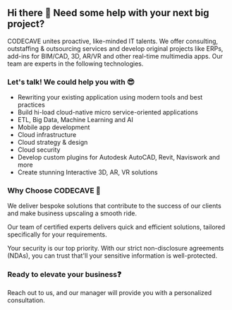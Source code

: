 ## Hi there 👋 Need some help with your next big project? 

CODECAVE unites proactive, like-minded IT talents. We offer consulting, outstaffing & outsourcing services and develop original projects like ERPs, add-ins for BIM/CAD, 3D, AR/VR and other real-time multimedia apps. Our team are experts in the following technologies.

### Let's talk! We could help you with 😎

- Rewriting your existing application using modern tools and best practices
- Build hi-load cloud-native micro service-oriented applications
- ETL, Big Data, Machine Learning and AI
- Mobile app development
- Cloud infrastructure
- Cloud strategy & design
- Cloud security
- Develop custom plugins for Autodesk AutoCAD, Revit, Naviswork and more
- Create stunning Interactive 3D, AR, VR solutions

### Why Choose CODECAVE 🤔

We deliver bespoke solutions that contribute to the success of our clients and make business upscaling a smooth ride.

Our team of certified experts delivers quick and efficient solutions, tailored specifically for your requirements.

Your security is our top priority. With our strict non-disclosure agreements (NDAs), you can trust that'll your sensitive information is well-protected.

### Ready to elevate your business❓

Reach out to us, and our manager will provide you with a personalized consultation.


